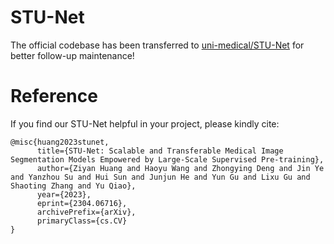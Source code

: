 # STU-Net
The official codebase has been transferred to [uni-medical/STU-Net](https://github.com/uni-medical/STU-Net) for better follow-up maintenance!

# Reference
If you find our STU-Net helpful in your project, please kindly cite:
```
@misc{huang2023stunet,
      title={STU-Net: Scalable and Transferable Medical Image Segmentation Models Empowered by Large-Scale Supervised Pre-training}, 
      author={Ziyan Huang and Haoyu Wang and Zhongying Deng and Jin Ye and Yanzhou Su and Hui Sun and Junjun He and Yun Gu and Lixu Gu and Shaoting Zhang and Yu Qiao},
      year={2023},
      eprint={2304.06716},
      archivePrefix={arXiv},
      primaryClass={cs.CV}
}
```
